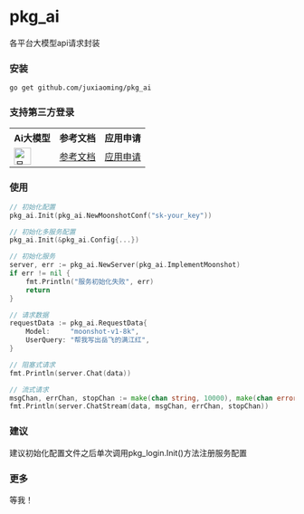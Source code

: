 # pkg_ai
各平台大模型api请求封装
### 安装
```
go get github.com/juxiaoming/pkg_ai
```

### 支持第三方登录
<table>
    <tr><th>Ai大模型</th><th>参考文档</th><th>应用申请</th></tr>
    <tr>
        <td><img src="https://platform.moonshot.cn/logo.png" height="30" title="月之暗面"></td>
        <td><a target="_blank" href="https://platform.moonshot.cn/docs/api/chat#%E5%AD%97%E6%AE%B5%E8%AF%B4%E6%98%8E">参考文档</a></td>
        <td><a target="_blank" href="https://platform.moonshot.cn/console/api-keys">应用申请</a></td>
    </tr>
</table>

### 使用
```go
// 初始化配置
pkg_ai.Init(pkg_ai.NewMoonshotConf("sk-your_key"))

// 初始化多服务配置
pkg_ai.Init(&pkg_ai.Config{...})

// 初始化服务
server, err := pkg_ai.NewServer(pkg_ai.ImplementMoonshot)
if err != nil {
    fmt.Println("服务初始化失败", err)
    return
}

// 请求数据
requestData := pkg_ai.RequestData{
    Model:     "moonshot-v1-8k",
    UserQuery: "帮我写出岳飞的满江红",
}

// 阻塞式请求
fmt.Println(server.Chat(data))

// 流式请求
msgChan, errChan, stopChan := make(chan string, 10000), make(chan error), make(chan struct{})
fmt.Println(server.ChatStream(data, msgChan, errChan, stopChan))
```
### 建议
建议初始化配置文件之后单次调用pkg_login.Init()方法注册服务配置
### 更多
等我！